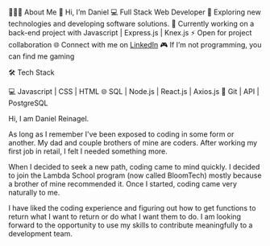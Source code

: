 👨🏻‍💻 About Me
👋 Hi, I’m Daniel
💻 Full Stack Web Developer
🤔 Exploring new technologies and developing software solutions.
🌱 Currently working on a back-end project with Javascript | Express.js | Knex.js
⚡ Open for project collaboration
🌐 Connect with me on <a href="https://www.linkedin.com/in/danielreinagel/">LinkedIn</a>
🎮 If I’m not programming, you can find me gaming

🛠️ Tech Stack

💻 Javascript | CSS | HTML 
🌐 SQL | Node.js | React.js | Axios.js
🔧 Git | API | PostgreSQL



Hi, I am Daniel Reinagel.

As long as I remember I've been exposed to coding in some form or another. My dad and couple brothers of mine are coders. After working my first job in retail, I felt I needed something more.

When I decided to seek a new path, coding came to mind quickly. I decided to join the Lambda School program (now called BloomTech) mostly because a brother of mine recommended it. Once I started, coding came very naturally to me.

I have liked the coding experience and figuring out how to get functions to return what I want to return or do what I want them to do. I am looking forward to the opportunity to use my skills to contribute meaningfully to a development team.
